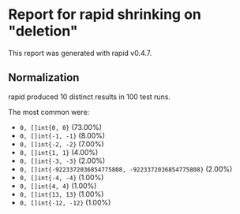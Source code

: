 # Report for rapid shrinking on "deletion"

This report was generated with rapid v0.4.7.

## Normalization

rapid produced 10 distinct results in 100 test runs.

The most common were:

- ``0, []int{0, 0}`` (73.00%)
- ``0, []int{-1, -1}`` (8.00%)
- ``0, []int{-2, -2}`` (7.00%)
- ``0, []int{1, 1}`` (4.00%)
- ``0, []int{-3, -3}`` (2.00%)
- ``0, []int{-9223372036854775808, -9223372036854775808}`` (2.00%)
- ``0, []int{-4, -4}`` (1.00%)
- ``0, []int{4, 4}`` (1.00%)
- ``0, []int{13, 13}`` (1.00%)
- ``0, []int{-12, -12}`` (1.00%)

